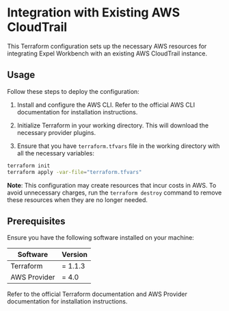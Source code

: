 # Integration with Existing AWS CloudTrail

This Terraform configuration sets up the necessary AWS resources for integrating Expel Workbench with an existing AWS CloudTrail instance.

## Usage

Follow these steps to deploy the configuration:

1. Install and configure the AWS CLI. Refer to the official AWS CLI documentation for installation instructions.

2. Initialize Terraform in your working directory. This will download the necessary provider plugins.

3. Ensure that you have `terraform.tfvars` file in the working directory with all the necessary variables:

```sh
terraform init
terraform apply -var-file="terraform.tfvars"
```

**Note**: This configuration may create resources that incur costs in AWS. To avoid unnecessary charges, run the `terraform destroy` command to remove these resources when they are no longer needed.

## Prerequisites

Ensure you have the following software installed on your machine:

| Software | Version |
|----------|---------|
| Terraform | = 1.1.3 |
| AWS Provider | = 4.0 |

Refer to the official Terraform documentation and AWS Provider documentation for installation instructions.
